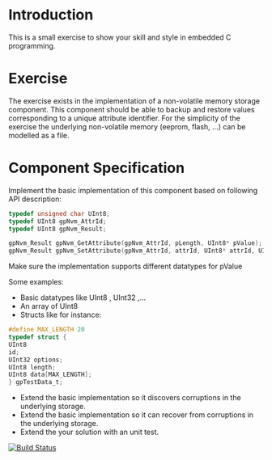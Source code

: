 # Introduction

This is a small exercise to show your skill and style in embedded C programming.

# Exercise

The exercise exists in the implementation of a non-volatile memory storage
component. This component should be able to backup and restore values
corresponding to a unique attribute identifier. For the simplicity of
the exercise the underlying non-volatile memory (eeprom, flash, ...) can
be modelled as a file.

# Component Specification

Implement the basic implementation of this component based on following
API description:

```c
typedef unsigned char UInt8;
typedef UInt8 gpNvm_AttrId;
typedef UInt8 gpNvm_Result;

gpNvm_Result gpNvm_GetAttribute(gpNvm_AttrId, pLength, UInt8* pValue);
gpNvm_Result gpNvm_SetAttribute(gpNvm_AttrId, attrId, UInt8* attrId, UInt8 length, UInt8* pValue);
```

Make sure the implementation supports different datatypes for pValue

Some examples:

* Basic datatypes like UInt8 , UInt32 ,...
* An array of UInt8
* Structs like for instance:

```c
#define MAX_LENGTH 20
typedef struct {
UInt8
id;
UInt32 options;
UInt8 length;
UInt8 data[MAX_LENGTH];
} gpTestData_t;
```

* Extend the basic implementation so it discovers corruptions in the underlying storage.
* Extend the basic implementation so it can recover from corruptions in the underlying
  storage.
* Extend the your solution with an unit test.


[![Build Status](https://travis-ci.org/cavokz/gpnvm.svg?branch=master)](https://travis-ci.org/cavokz/gpnvm)
